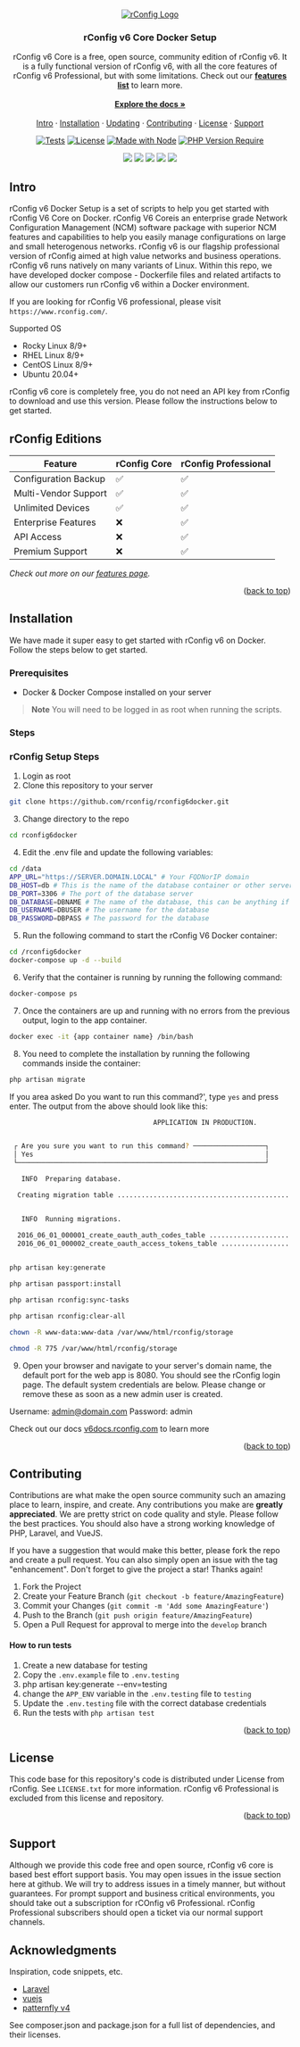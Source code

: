 <!-- References:
https://www.twilio.com/blog/get-started-docker-laravel
https://laravel-for-newbie.kejyun.com/en/advanced/scheduling/docker/
https://github.com/mohammadain/laravel-docker-cron/blob/master/Dockerfile -->

<!-- Improved compatibility of back to top link: See: https://github.com/othneildrew/Best-README-Template/pull/73 -->

<a name="readme-top"></a>

<!-- PROJECT LOGO -->
<br />
<div align="center">
  <a href="https://github.com/rconfig/rconfig">
            <img src="https://www.rconfig.com/images/rConfig_logos/new/blue/hex_logo_blue_horizontal_96.png" alt="rConfig Logo" />
  </a>

  <h3 align="center">rConfig v6 Core Docker Setup</h3>

  <p align="center">
    rConfig v6 Core is a free, open source, community edition of rConfig v6. It is a fully functional version of rConfig v6, with all the core features of rConfig v6 Professional, but with some limitations. Check out our <a href="https://www.rconfig.com/pricing#full-features"><strong>features list</strong></a> to learn more.
    <br />
    <br />
    <a href="https://v6docs.rconfig.com"><strong>Explore the docs »</strong></a>
    <br />
    <br />
    <a href="#intro">Intro</a>
    ·
    <a href="#setup">Installation</a>
    ·
    <a href="#update">Updating</a>
    ·
    <a href="#contributing">Contributing</a>
    ·
    <a href="#license">License</a>
    ·
    <a href="#support">Support</a>
  </p>

[![Tests](https://github.com/eliashaeussler/typo3-badges/actions/workflows/tests.yaml/badge.svg)](https://github.com/eliashaeussler/typo3-badges/actions/workflows/tests.yaml)
[![License](https://img.shields.io/github/license/eliashaeussler/typo3-badges)](LICENSE) [![Made with Node](https://img.shields.io/badge/dynamic/json?label=node&query=%24.engines%5B%22node%22%5D&url=https%3A%2F%2Fraw.githubusercontent.com%2FMichaelCurrin%2Fbadge-generator%2Fmaster%2Fpackage.json)](https://nodejs.org 'Go to Node.js homepage')
[![PHP Version Require](https://poser.pugx.org/pugx/badge-poser/require/php)](https://packagist.org/packages/pugx/badge-poser)

 <img src="https://img.shields.io/badge/-Vue3-4FC08D?logo=vue.js&logoColor=white&style=flat"/>
 <img src="https://img.shields.io/badge/-Laravel-FF2D20?logo=laravel&logoColor=white&style=flat"/>
 <!-- <img src="https://img.shields.io/badge/-Tailwind%20CSS-06B6D4?logo=tailwind-css&logoColor=white&style=flat"/> -->
 <img src="https://img.shields.io/badge/-ViteJs-6e37a0?logo=vite&logoColor=white&style=flat"/>
 <img src="https://img.shields.io/badge/-PatternFly-004285?logo=Ghost&logoColor=white&style=flat"/>
 <img src="https://img.shields.io/badge/-mySQL-4479A1?logo=mysql&logoColor=white&style=flat"/>

</div>

<!-- Intro -->

<a name="intro"></a>

## Intro

rConfig v6 Docker Setup is a set of scripts to help you get started with rConfig V6 Core on Docker. rConfig V6 Coreis an enterprise grade Network Configuration Management (NCM) software package with superior NCM features and capabilities to help you easily manage configurations on large and small heterogenous networks. rConfig v6 is our flagship professional version of rConfig aimed at high value networks and business operations. rConfig v6 runs natively on many variants of Linux. Within this repo, we have developed docker compose - Dockerfile files and related artifacts to allow our customers run rConfig v6 within a Docker environment.

If you are looking for rConfig V6 professional, please visit `https://www.rconfig.com/`.

Supported OS

- Rocky Linux 8/9+
- RHEL Linux 8/9+
- CentOS Linux 8/9+
- Ubuntu 20.04+

rConfig v6 core is completely free, you do not need an API key from rConfig to download and use this version. Please follow the instructions below to get started.

## rConfig Editions

| Feature              | rConfig Core        | rConfig Professional |
|----------------------|---------------------|----------------------|
| Configuration Backup | :white_check_mark:  | :white_check_mark:   |
| Multi-Vendor Support | :white_check_mark:  | :white_check_mark:   |
| Unlimited Devices | :white_check_mark:  | :white_check_mark:   |
| Enterprise Features  | :x:                 | :white_check_mark:   |
| API Access           | :x:                 | :white_check_mark:   |
| Premium Support      | :x:                 | :white_check_mark:   |

_Check out more on our [features page](https://www.rconfig.com/pricing#full-features)._

<p align="right">(<a href="#readme-top">back to top</a>)</p>

<!-- Installation -->

<a name="setup"></a>

## Installation

We have made it super easy to get started with rConfig v6 on Docker. Follow the steps below to get started.

### Prerequisites

- Docker & Docker Compose installed on your server

> **Note**
> You will need to be logged in as root when running the scripts.

### Steps

### rConfig Setup Steps

1. Login as root
2. Clone this repository to your server

```sh
git clone https://github.com/rconfig/rconfig6docker.git
```
3. Change directory to the repo

```sh
cd rconfig6docker
```
4. Edit the .env file and update the following variables:

```sh
cd /data
APP_URL="https://SERVER.DOMAIN.LOCAL" # Your FQDNorIP domain
DB_HOST=db # This is the name of the database container or other server if you are using an external database
DB_PORT=3306 # The port of the database server
DB_DATABASE=DBNAME # The name of the database, this can be anything if you are creating a new database
DB_USERNAME=DBUSER # The username for the database
DB_PASSWORD=DBPASS # The password for the database
```
5. Run the following command to start the rConfig V6 Docker container:
```sh
cd /rconfig6docker
docker-compose up -d --build
```
6. Verify that the container is running by running the following command:
```sh
docker-compose ps
```
7. Once the containers are up and running with no errors from the previous output, login to the app container.
```sh
docker exec -it {app container name} /bin/bash
```
8. You need to complete the installation by running the following commands inside the container:
```sh
php artisan migrate
```
If you area asked Do you want to run this command?', type `yes` and press enter.
The output from the above should look like this:
```sh
                                    APPLICATION IN PRODUCTION.


 ┌ Are you sure you want to run this command? ──────────────────┐
 │ Yes                                                          │
 └──────────────────────────────────────────────────────────────┘

   INFO  Preparing database.

  Creating migration table ............................................................. 26ms DONE


   INFO  Running migrations.

  2016_06_01_000001_create_oauth_auth_codes_table ...................................... 42ms DONE
  2016_06_01_000002_create_oauth_access_tokens_table ................................... 40ms DONE
  
```
```sh
php artisan key:generate
```
```sh
php artisan passport:install
```
```sh
php artisan rconfig:sync-tasks
```
```sh
php artisan rconfig:clear-all
```
```sh
chown -R www-data:www-data /var/www/html/rconfig/storage
```
```sh
chmod -R 775 /var/www/html/rconfig/storage
```
9. Open your browser and navigate to your server's domain name, the default port for the web app is 8080. You should see the rConfig login page. The default system credentials are below. Please change or remove these as soon as a new admin user is created.

Username: admin@domain.com
Password: admin

Check out our docs [v6docs.rconfig.com](https://v6docs.rconfig.com) to learn more


<p align="right">(<a href="#readme-top">back to top</a>)</p>

<!-- Updating -->

<!-- CONTRIBUTING -->

<a name="contributing"></a>

## Contributing

Contributions are what make the open source community such an amazing place to learn, inspire, and create. Any contributions you make are **greatly appreciated**. We are pretty strict on code quality and style. Please follow the best practices. You should also have a strong working knowledge of PHP, Laravel, and VueJS.

If you have a suggestion that would make this better, please fork the repo and create a pull request. You can also simply open an issue with the tag "enhancement".
Don't forget to give the project a star! Thanks again!

1. Fork the Project
2. Create your Feature Branch (`git checkout -b feature/AmazingFeature`)
3. Commit your Changes (`git commit -m 'Add some AmazingFeature'`)
4. Push to the Branch (`git push origin feature/AmazingFeature`)
5. Open a Pull Request for approval to merge into the `develop` branch

#### How to run tests

1. Create a new database for testing
2. Copy the `.env.example` file to `.env.testing`
3. php artisan key:generate --env=testing
4. change the `APP_ENV` variable in the `.env.testing` file to `testing`
5. Update the `.env.testing` file with the correct database credentials
6. Run the tests with `php artisan test`


<p align="right">(<a href="#readme-top">back to top</a>)</p>

<!-- LICENSE -->

<a name="license"></a>

## License

This code base for this repository's code is distributed under License from rConfig. See `LICENSE.txt` for more information. rConfig v6 Professional is excluded from this license and repository.

<p align="right">(<a href="#readme-top">back to top</a>)</p>

<!-- https://github.com/othneildrew/Best-README-Template/blob/master/README.md -->

<a name="support"></a>

## Support

Although we provide this code free and open source, rConfig v6 core is based best effort support basis. You may open issues in the issue section here at github. We will try to address issues in a timely manner, but without guarantees. For prompt support and business critical environments, you should take out a subscription for rCOnfig v6 Professional. rConfig Professional subscribers should open a ticket via our normal support channels.

## Acknowledgments

Inspiration, code snippets, etc.

- [Laravel](https://www.laravel.com)
- [vuejs](https://vuejs.org/)
- [patternfly v4](https://v4-archive.patternfly.org/v4/)

See composer.json and package.json for a full list of dependencies, and their licenses.

